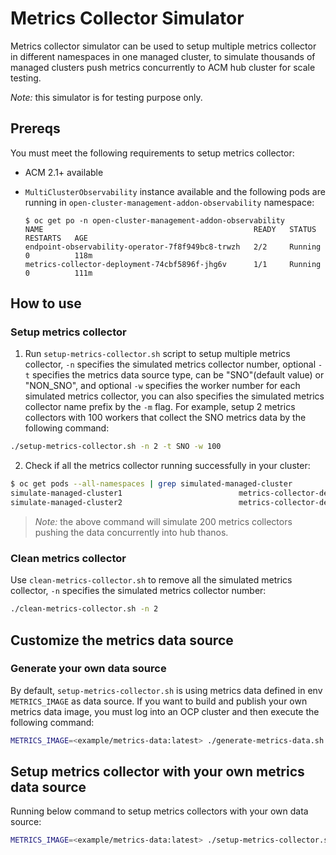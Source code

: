 # Metrics Collector Simulator

Metrics collector simulator can be used to setup multiple metrics collector in different namespaces in one managed cluster, to simulate thousands of managed clusters push metrics concurrently to ACM hub cluster for scale testing.

_Note:_ this simulator is for testing purpose only.

## Prereqs

You must meet the following requirements to setup metrics collector:

- ACM 2.1+ available
- `MultiClusterObservability` instance available and the following pods are running in `open-cluster-management-addon-observability` namespace:

	```
	$ oc get po -n open-cluster-management-addon-observability
	NAME                                               READY   STATUS    RESTARTS   AGE
	endpoint-observability-operator-7f8f949bc8-trwzh   2/2     Running   0          118m
	metrics-collector-deployment-74cbf5896f-jhg6v      1/1     Running   0          111m
	```

## How to use

### Setup metrics collector

1. Run `setup-metrics-collector.sh` script to setup multiple metrics collector, `-n` specifies the simulated metrics collector number, optional `-t` specifies the metrics data source type, can be "SNO"(default value) or "NON_SNO", and optional `-w` specifies the worker number for each simulated metrics collector, you can also specifies the simulated metrics collector name prefix by the `-m` flag. For example, setup 2 metrics collectors with 100 workers that collect the SNO metrics data by the following command:

```bash
./setup-metrics-collector.sh -n 2 -t SNO -w 100
```

2. Check if all the metrics collector running successfully in your cluster:

```bash
$ oc get pods --all-namespaces | grep simulated-managed-cluster
simulate-managed-cluster1                          metrics-collector-deployment-7d69d9f897-xn8vz                    1/1     Running            0          22h
simulate-managed-cluster2                          metrics-collector-deployment-67844bfc59-lwchn                    1/1     Running            0          22h
```

> _Note:_ the above command will simulate 200 metrics collectors pushing the data concurrently into hub thanos.

### Clean metrics collector

Use `clean-metrics-collector.sh` to remove all the simulated metrics collector, `-n` specifies the simulated metrics collector number:

```bash
./clean-metrics-collector.sh -n 2
```

## Customize the metrics data source

### Generate your own data source

By default, `setup-metrics-collector.sh` is using metrics data defined in env `METRICS_IMAGE` as data source. If you want to build and publish your own metrics data image, you must log into an OCP cluster and then execute the following command:

```bash
METRICS_IMAGE=<example/metrics-data:latest> ./generate-metrics-data.sh
```

## Setup metrics collector with your own metrics data source

Running below command to setup metrics collectors with your own data source:

```bash
METRICS_IMAGE=<example/metrics-data:latest> ./setup-metrics-collector.sh -n 10
```
